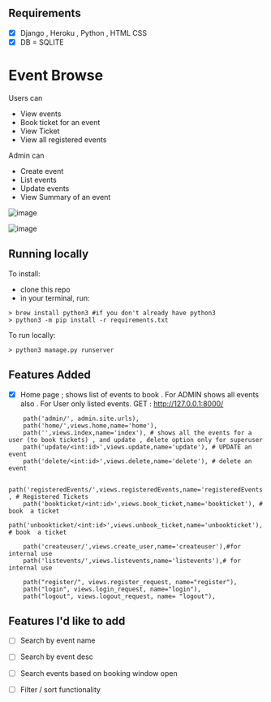 ## Requirements 
- [x] Django , Heroku , Python , HTML CSS
- [X] DB = SQLITE
# Event Browse

Users can 
- View events
- Book ticket for an event
- View Ticket
- View all registered events

Admin can 
- Create event 
- List events  
- Update events
- View Summary of an event
	 
![image](https://user-images.githubusercontent.com/87977393/158315955-d10458d0-0eea-4867-9daf-bb6565262653.png)


![image](https://user-images.githubusercontent.com/87977393/158316217-af54de8b-93aa-4e2a-a00b-3fedcfd91092.png)



## Running locally

To install:

* clone this repo
* in your terminal, run:
  
``` 
> brew install python3 #if you don't already have python3
> python3 -m pip install -r requirements.txt
```

To run locally:

``` 
> python3 manage.py runserver
```


## Features Added 
- [x] Home page ; shows list of events to book . 
	For ADMIN shows all events also .
	For User only listed events.
	GET : http://127.0.0.1:8000/
```
	path('admin/', admin.site.urls),
    path('home/',views.home,name='home'),
    path('',views.index,name='index'), # shows all the events for a user (to book tickets) , and update , delete option only for superuser
    path('update/<int:id>',views.update,name='update'), # UPDATE an event
    path('delete/<int:id>',views.delete,name='delete'), # delete an event
    
    path('registeredEvents/',views.registeredEvents,name='registeredEvents') , # Registered Tickets 
    path('bookticket/<int:id>',views.book_ticket,name='bookticket'), # book  a ticket
    path('unbookticket/<int:id>',views.unbook_ticket,name='unbookticket'), # book  a ticket

    path('createuser/',views.create_user,name='createuser'),#for internal use
    path('listevents/',views.listevents,name='listevents'),# for internal use
    
    path("register/", views.register_request, name="register"),
    path("login", views.login_request, name="login"),
    path("logout", views.logout_request, name= "logout"),
```
		


## Features I'd like to add

- [ ] Search by event name
- [ ] Search by event desc
- [ ] Search events based on booking window open
- [ ] Filter / sort functionality



